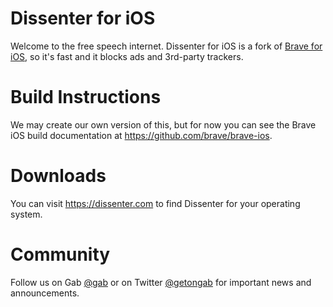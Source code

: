 # Dissenter for iOS

Welcome to the free speech internet. Dissenter for iOS is a fork of [Brave for iOS](https://github.com/brave/brave-ios), so it's fast and it blocks ads and 3rd-party trackers.


# Build Instructions

We may create our own version of this, but for now you can see the Brave iOS build documentation at https://github.com/brave/brave-ios.


# Downloads

You can visit https://dissenter.com to find Dissenter for your operating system.


# Community

Follow us on Gab [@gab](https://gab.com/gab) or on Twitter [@getongab](https://twitter.com/getongab) for important news and announcements.
